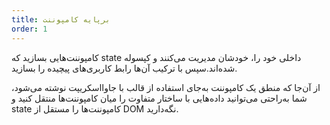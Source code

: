 ```yaml
---
title: بر‌پایه کامپوننت
order: 1
---
```


کامپوننت‌هایی بسازید که state داخلی خود را، خودشان مدیریت می‌کنند و کپسوله شده‌اند.سپس با ترکیب آن‌ها رابط کاربری‌های پیچیده را بسازید.

از آن‌جا که منطق یک کامپوننت به‌جای استفاده از قالب با جاوااسکریپت نوشته می‌شود، شما به‌راحتی می‌توانید داده‌هایی با ساختار متفاوت‌ را میان کامپوننت‌ها منتقل کنید و state کامپوننت‌ها را مستقل از DOM نگه‌دارید.
